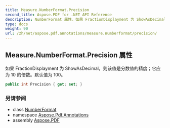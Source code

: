 ```yaml
---
title: Measure.NumberFormat.Precision
second_title: Aspose.PDF for .NET API Reference
description: NumberFormat 属性。如果 FractionDisplayment 为 ShowAsDecimal，则该值是分数值的精度。它应为 10 的倍数。默认值为 100。
type: docs
weight: 90
url: /zh/net/aspose.pdf.annotations/measure.numberformat/precision/
---
```

## Measure.NumberFormat.Precision 属性

如果 FractionDisplayment 为 ShowAsDecimal，则该值是分数值的精度；它应为 10 的倍数。默认值为 100。

```csharp
public int Precision { get; set; }
```

### 另请参阅

* class [NumberFormat](../)
* namespace [Aspose.Pdf.Annotations](../../../aspose.pdf.annotations/)
* assembly [Aspose.PDF](../../../)